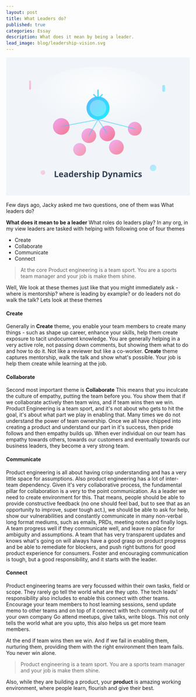 ```yaml
---
layout: post
title: What Leaders do?
published: true
categories: Essay
description: What does it mean by being a leader.
lead_image: blog/leadership-vision.svg
---
```


<p><img src="/assets/images/blog/leadership-vision.svg" alt="Leadership vision and team dynamics" class="responsive" />
</p>

<p>
Few days ago, Jacky asked me two questions, one of them was What leaders do?

<blockquote class="twitter-tweet "><p lang="en" dir="ltr">
    <a href="https://twitter.com/jackyfat2fit/status/1697812843528405339?s=20">
    </a></p>
</blockquote>

<script async src="https://platform.twitter.com/widgets.js" charset="utf-8"></script>   

</p>


**What does it mean to be a leader** What roles do leaders play? In any org, in my view leaders are tasked with helping with following one of four themes
* Create
* Collaborate
* Communicate
* Connect

> At the core Product engineering is a  team sport. You are a sports team manager and your job is make them shine.


Well, We look at these themes just like that you might immediately ask - where is mentorship? where is leading by example? or do leaders not do walk the talk?
Lets look at these themes

#### Create
Generally in **Create** theme, you enable your team members to create many things - such as shape up career, enhance your skills, help them create exposure to tacit undocument knowledge.
You are generally helping in a very active role, not passing down comments, but showing them what to do and how to do it. Not like a reviewer but like a co-worker. **Create**
theme captures mentorship, walk the talk and show what's possible. Your job is help them create while learning at the job.

#### Collaborate
Second most important theme is **Collaborate** This means that you inculcate the culture of empathy, putting the team before you. You show them that if we collaborate actively then 
team wins, and if team wins then we win. Product Engineering is a team sport, and it's not about who gets to hit the goal, it's about what part we play in enabling that.
Many times we do not understand the power of team ownership. Once we all have chipped into creating a product and understand our part in it's success, then pride follows and then empathy builds up.
When ever individual on our team has empathy towards others, towards our customers and eventually towards our business leaders, they become a very strong team.

#### Communicate
Product engineering is all about having crisp understanding and has a very little space for assumptions. Also product engineering has a lot of inter-team dependency. Given it's very 
collaborative process, the fundamental pillar for collaboration is a very to the point communication. As a leader we need to create environment for this. That means, people should
be able to provide constructive feedback (no one should feel bad, but to see that as an opportunity to improve, super tough act.), we should be able to ask for help, 
show our vulnerabilities and constantly communicate in many non-verbal long format mediums, such as emails, PRDs, meeting notes and finally logs. A team progress well if they 
communicate well, and leave no place for ambiguity and assumptions. A team that has very transparent updates and knows what's going on will always have a good grasp on product 
progress and be able to remediate for blockers, and push right buttons for good product experience for consumers. Foster and encouraging communication is tough, but 
a good responsibility, and it starts with the leader.

#### Connect
Product engineering teams are very focussed within their own tasks, field or scope. They rarely go tell the world what are they upto. The tech leads' responsibility also includes to enable this 
connect with other teams. Encourage your team members to host learning sessions, send update memo to other teams and on top of it connect with tech community out of your own company
Go attend meetups, give talks, write blogs. This not only tells the world what are you upto, this also helps us get more team members.

At the end if team wins then we win. And if we fail in enabling them, nurturing them, providing them with the right environment then team fails. You never win alone.

> Product engineering is a  team sport. You are a sports team manager and your job is make them shine.

Also, while they are building a product, your **product** is amazing working environment, where people learn, flourish and give their best.


